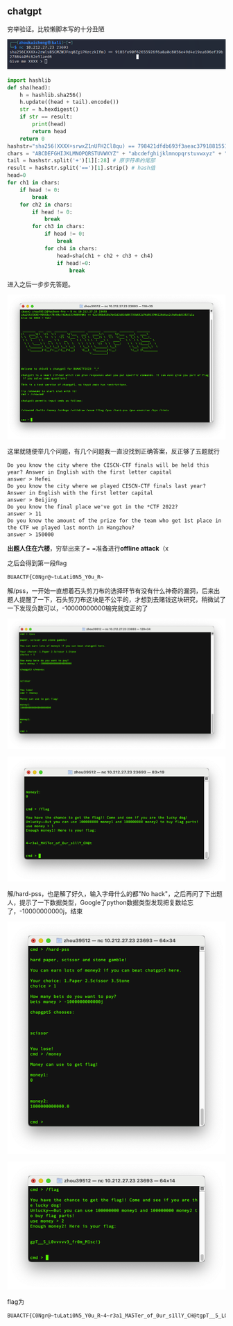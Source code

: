 ## chatgpt

穷举验证。比较懒脚本写的十分丑陋

![](image/图片_D9cG31897V.png)

```python
import hashlib
def sha(head):
    h = hashlib.sha256()
    h.update((head + tail).encode())
    str = h.hexdigest()
    if str == result:
        print(head)
        return head
    return 0
hashstr="sha256(XXXX+srwxZ1nUFH2Cl8qu) == 798421dfdb693f3aeac37918815512086b393ebdc002e6193ae6b06783e346f5"
chars = "ABCDEFGHIJKLMNOPQRSTUVWXYZ" + "abcdefghijklmnopqrstuvwxyz" + "0123456789" # A-Z a-z 0-9
tail = hashstr.split('+')[1][:28] # 原字符串的尾部
result = hashstr.split('==')[1].strip() # hash值
head=0
for ch1 in chars:
    if head != 0:
        break
    for ch2 in chars:
        if head != 0:
            break
        for ch3 in chars:
            if head != 0:
                break
            for ch4 in chars:
                head=sha(ch1 + ch2 + ch3 + ch4)
                if head!=0:
                    break
```

进入之后一步步先答题。

![](<image/截屏2023-04-26 16.05.11__u14dMzQlA.png>)

这里就随便举几个问题，有几个问题我一直没找到正确答案，反正够了五题就行

```text
Do you know the city where the CISCN-CTF finals will be held this year? Answer in English with the first letter capital
answer > Hefei
Do you know the city where we played CISCN-CTF finals last year? Answer in English with the first letter capital
answer > Beijing
Do you know the final place we've got in the *CTF 2022?
answer > 11
Do you know the amount of the prize for the team who get 1st place in the CTF we played last month in Hangzhou?
answer > 150000

```

**出题人住在六楼**，穷举出来了= =准备进行**offline attack**（x

之后会得到第一段flag

```纯文本
BUAACTF{C0Ngr@~tuLati0N5_Y0u_R~
```

解/pss，一开始一直想着石头剪刀布的选择环节有没有什么神奇的漏洞，后来出题人提醒了一下，石头剪刀布这块是不公平的，才想到去赌钱这块研究，稍微试了一下发现负数可以，-10000000000输完就变正的了

![](<image/截屏2023-04-26 16.09.53_0V4ydSE6oj.png>)

![](<image/截屏2023-04-26 16.10.18_IOUJbdL_0T.png>)

解/hard-pss，也是解了好久，输入字母什么的都"No hack"，之后再问了下出题人，提示了一下数据类型，Google了python数据类型发现把复数给忘了，-10000000000j，结束

![](<image/截屏2023-04-26 16.13.00_6kYMQWwCWp.png>)

![](<image/截屏2023-04-26 16.13.14_VMsUi2qz7r.png>)

flag为

```纯文本
BUAACTF{C0Ngr@~tuLati0N5_Y0u_R~4~r3a1_MA5Ter_of_0ur_s1llY_CH@tgpT__5_L0vvvvv3_fr0m_M1sc!}
```